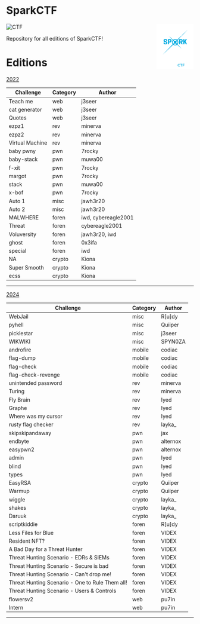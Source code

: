 # SparkCTF
<a href="https://www.facebook.com/engineers.spark" target="_blank" rel="noopener noreferrer">
  <img width="100" src="https://github.com/Engineers-Spark/SparkCTF/blob/main/Sparkctf.svg?raw=true" align="right"/>
</a>

![CTF](https://img.shields.io/badge/SparkCTF-blue)


Repository for all editions of SparkCTF!



# Editions

[2022](./2022/)

| Challenge       | Category | Author              |
|-----------------|----------|---------------------|
| Teach me        | web      | j3seer              |
| cat generator   | web      | j3seer              |
| Quotes          | web      | j3seer              |
| ezpz1           | rev      | minerva             |
| ezpz2           | rev      | minerva             |
| Virtual Machine | rev      | minerva             |
| baby pwny       | pwn      | 7rocky              |
| baby-stack      | pwn      | muwa00              |
| f-xit           | pwn      | 7rocky              |
| margot          | pwn      | 7rocky              |
| stack           | pwn      | muwa00              |
| x-bof           | pwn      | 7rocky              |
| Auto 1          | misc     | jawh3r20            |
| Auto 2          | misc     | jawh3r20            |
| MALWHERE        | foren    | iwd, cybereagle2001 |
| Threat          | foren    | cybereagle2001      |
| Voluversity     | foren    | jawh3r20, iwd       |
| ghost           | foren    | 0x3ifa              |
| special         | foren    | iwd                 |
| NA              | crypto   | Kiona               |
| Super Smooth    | crypto   | Kiona               |
| ecss            | crypto   | Kiona               |

---

[2024](./2024/)

| Challenge                                       | Category | Author   |
|-------------------------------------------------|----------|----------|
| WebJail                                         | misc     | R[u]dy   |
| pyhell                                          | misc     | Quiiper  |
| picklestar                                      | misc     | j3seer   |
| WIKWIKI                                         | misc     | SPYN0ZA  |
| androfire                                       | mobile   | codiac   |
| flag-dump                                       | mobile   | codiac   |
| flag-check                                      | mobile   | codiac   |
| flag-check-revenge                              | mobile   | codiac   |
| unintended password                             | rev      | minerva  |
| Turing                                          | rev      | minerva  |
| Fly Brain                                       | rev      | Iyed     |
| Graphe                                          | rev      | Iyed     |
| Where was my cursor                             | rev      | Iyed     |
| rusty flag checker                              | rev      | layka_   |
| skipskipandaway                                 | pwn      | jax      |
| endbyte                                         | pwn      | alternox |
| easypwn2                                        | pwn      | alternox |
| admin                                           | pwn      | Iyed     |
| blind                                           | pwn      | Iyed     |
| types                                           | pwn      | Iyed     |
| EasyRSA                                         | crypto   | Quiiper  |
| Warmup                                          | crypto   | Quiiper  |
| wiggle                                          | crypto   | layka_   |
| shakes                                          | crypto   | layka_   |
| Daruuk                                          | crypto   | layka_   |
| scriptkiddie                                    | foren    | R[u]dy   |
| Less Files for Blue                             | foren    | VIDEX    |
| Resident NFT?                                   | foren    | VIDEX    |
| A Bad Day for a Threat Hunter                   | foren    | VIDEX    |
| Threat Hunting Scenario - EDRs & SIEMs          | foren    | VIDEX    |
| Threat Hunting Scenario - Secure is bad         | foren    | VIDEX    |
| Threat Hunting Scenario - Can't drop me!        | foren    | VIDEX    |
| Threat Hunting Scenario - One to Rule Them all! | foren    | VIDEX    |
| Threat Hunting Scenario - Users & Controls      | foren    | VIDEX    |
| flowersv2                                       | web      | pu7in    |
| Intern                                          | web      | pu7in    |

---


